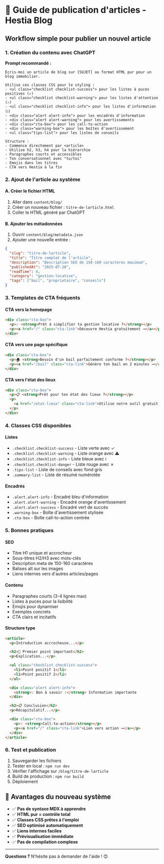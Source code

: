 # 📝 Guide de publication d'articles - Hestia Blog

## Workflow simple pour publier un nouvel article

### 1. Création du contenu avec ChatGPT

**Prompt recommandé :**

```
Écris-moi un article de blog sur [SUJET] au format HTML pur pour un blog immobilier.

Utilise ces classes CSS pour le styling :
- <ul class="checklist checklist-success"> pour les listes à puces positives (✓)
- <ul class="checklist checklist-warning"> pour les listes d'attention (⚠️)
- <ul class="checklist checklist-info"> pour les listes d'information (ℹ️)
- <div class="alert alert-info"> pour les encadrés d'information
- <div class="alert alert-warning"> pour les avertissements
- <div class="cta-box"> pour les call-to-action
- <div class="warning-box"> pour les boîtes d'avertissement
- <ul class="tips-list"> pour les listes de conseils

Structure :
- Commence directement par <article>
- Utilise h2, h3, h4 pour la hiérarchie
- Paragraphes courts et accessibles
- Ton conversationnel avec "tu/toi"
- Emojis dans les titres
- CTA vers Hestia à la fin

```

### 2. Ajout de l'article au système

#### A. Créer le fichier HTML

1. Aller dans `content/blog/`
2. Créer un nouveau fichier : `titre-de-larticle.html`
3. Coller le HTML généré par ChatGPT

#### B. Ajouter les métadonnées

1. Ouvrir `content/blog/metadata.json`
2. Ajouter une nouvelle entrée :

```json
{
  "slug": "titre-de-larticle",
  "title": "Titre complet de l'article",
  "description": "Description SEO de 150-160 caractères maximum",
  "publishedAt": "2025-07-28",
  "readTime": 8,
  "category": "gestion-locative",
  "tags": ["bail", "proprietaire", "conseils"]
}
```

### 3. Templates de CTA fréquents

#### CTA vers la homepage

```html
<div class="cta-box">
  <p>💡 <strong>Prêt à simplifier ta gestion locative ?</strong></p>
  <p><a href="/" class="cta-link">Découvre Hestia gratuitement →</a></p>
</div>
```

#### CTA vers une page spécifique

```html
<div class="cta-box">
  <p>🏠 <strong>Besoin d'un bail parfaitement conforme ?</strong></p>
  <p><a href="/bail" class="cta-link">Génère ton bail en 2 minutes →</a></p>
</div>
```

#### CTA vers l'état des lieux

```html
<div class="cta-box">
  <p>📋 <strong>Prêt pour ton état des lieux ?</strong></p>
  <p>
    <a href="/etat-lieux" class="cta-link">Utilise notre outil gratuit →</a>
  </p>
</div>
```

### 4. Classes CSS disponibles

#### Listes

- `.checklist.checklist-success` - Liste verte avec ✓
- `.checklist.checklist-warning` - Liste orange avec ⚠️
- `.checklist.checklist-info` - Liste bleue avec ℹ️
- `.checklist.checklist-danger` - Liste rouge avec ✗
- `.tips-list` - Liste de conseils avec fond gris
- `.summary-list` - Liste de résumé numérotée

#### Encadrés

- `.alert.alert-info` - Encadré bleu d'information
- `.alert.alert-warning` - Encadré orange d'avertissement
- `.alert.alert-success` - Encadré vert de succès
- `.warning-box` - Boîte d'avertissement stylisée
- `.cta-box` - Boîte call-to-action centrée

### 5. Bonnes pratiques

#### SEO

- Titre H1 unique et accrocheur
- Sous-titres H2/H3 avec mots-clés
- Description meta de 150-160 caractères
- Balises alt sur les images
- Liens internes vers d'autres articles/pages

#### Contenu

- Paragraphes courts (3-4 lignes max)
- Listes à puces pour la lisibilité
- Emojis pour dynamiser
- Exemples concrets
- CTA clairs et incitatifs

#### Structure type

```html
<article>
  <p>Introduction accrocheuse...</p>

  <h2>🎯 Premier point important</h2>
  <p>Explication...</p>

  <ul class="checklist checklist-success">
    <li>Point positif 1</li>
    <li>Point positif 2</li>
  </ul>

  <div class="alert alert-info">
    <strong>💡 Bon à savoir :</strong> Information importante
  </div>

  <h2>📋 Conclusion</h2>
  <p>Récapitulatif...</p>

  <div class="cta-box">
    <p>💡 <strong>Call-to-action</strong></p>
    <p><a href="/" class="cta-link">Lien vers action →</a></p>
  </div>
</article>
```

### 6. Test et publication

1. Sauvegarder les fichiers
2. Tester en local : `npm run dev`
3. Vérifier l'affichage sur `/blog/titre-de-larticle`
4. Build de production : `npm run build`
5. Déploiement

## 🚀 Avantages du nouveau système

- ✅ **Pas de syntaxe MDX à apprendre**
- ✅ **HTML pur = contrôle total**
- ✅ **Classes CSS prêtes à l'emploi**
- ✅ **SEO optimisé automatiquement**
- ✅ **Liens internes faciles**
- ✅ **Prévisualisation immédiate**
- ✅ **Pas de compilation complexe**

---

**Questions ?** N'hésite pas à demander de l'aide ! 😊
